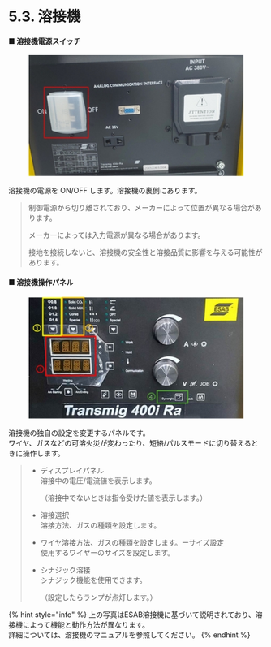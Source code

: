 # 5.3. 溶接機

#### ■ 溶接機電源スイッチ

<div align="center"><figure><img src="../img/chapter5/section5.3.1.jpg" alt=""><figcaption></figcaption></figure></div>

溶接機の電源を ON/OFF します。溶接機の裏側にあります。

> 制御電源から切り離されており、メーカーによって位置が異なる場合があります。
>
> メーカーによっては入力電源が異なる場合があります。
>
> 接地を接続しないと、溶接機の安全性と溶接品質に影響を与える可能性があります。

#### ■ 溶接機操作パネル

<figure><img src="../img/chapter5/section5.3.2.jpg" alt=""><figcaption></figcaption></figure>

溶接機の独自の設定を変更するパネルです。\
ワイヤ、ガスなどの可溶火災が変わったり、短絡/パルスモードに切り替えるときに操作します。

> *   ディスプレイパネル\
>     溶接中の電圧/電流値を表示します。
>
>     （溶接中でないときは指令受けた値を表示します。）
> * 溶接選択\
>   溶接方法、ガスの種類を設定します。
> * ワイヤ溶接方法、ガスの種類を設定します。ーサイズ設定\
>   使用するワイヤーのサイズを設定します。
> *   シナジック溶接\
>     シナジック機能を使用できます。
>
>     （設定したらランプが点灯します。）

{% hint style="info" %}
上の写真はESAB溶接機に基づいて説明されており、溶接機によって機能と動作方法が異なります。\
詳細については、溶接機のマニュアルを参照してください。
{% endhint %}

